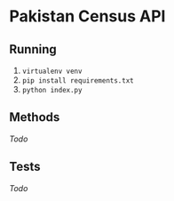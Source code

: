 # Pakistan Census API

## Running
1. ```virtualenv venv```
2. ```pip install requirements.txt```
3. ```python index.py```

## Methods
_Todo_

## Tests
_Todo_
